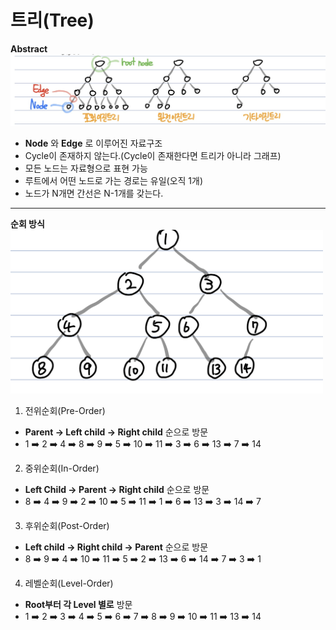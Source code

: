 # 트리(Tree)
**Abstract**  
<img width="600" src="./images/Tree.jpg">
  - **Node** 와 **Edge** 로 이루어진 자료구조
  - Cycle이 존재하지 않는다.(Cycle이 존재한다면 트리가 아니라 그래프)
  - 모든 노드는 자료형으로 표현 가능
  - 루트에서 어떤 노드로 가는 경로는 유일(오직 1개)
  - 노드가 N개면 간선은 N-1개를 갖는다.

---
**순회 방식**  
<img width="500" src="./images/TreeOrder.jpg">
1. 전위순회(Pre-Order)
  - **Parent -> Left child -> Right child** 순으로 방문
  - 1 ➡️ 2 ➡️ 4 ➡️ 8 ➡️ 9 ➡️ 5 ➡️ 10 ➡️ 11 ➡️ 3 ➡️ 6 ➡️ 13 ➡️ 7 ➡️ 14

2. 중위순회(In-Order)
  - **Left Child -> Parent -> Right child** 순으로 방문
  - 8 ➡️ 4 ➡️ 9 ➡️ 2 ➡️ 10 ➡️ 5 ➡️ 11 ➡️ 1 ➡️ 6 ➡️ 13 ➡️ 3 ➡️ 14 ➡️ 7

3. 후위순회(Post-Order)
  - **Left child -> Right child -> Parent** 순으로 방문
  - 8 ➡️ 9 ➡️ 4 ➡️ 10 ➡️ 11 ➡️ 5 ➡️ 2 ➡️ 13 ➡️ 6 ➡️ 14 ➡️ 7 ➡️ 3 ➡️ 1

4. 레벨순회(Level-Order)
  - **Root부터 각 Level 별로** 방문
  - 1 ➡️ 2 ➡️ 3 ➡️ 4 ➡️ 5 ➡️ 6 ➡️ 7 ➡️ 8 ➡️ 9 ➡️ 10 ➡️ 11 ➡️ 13 ➡️ 14

